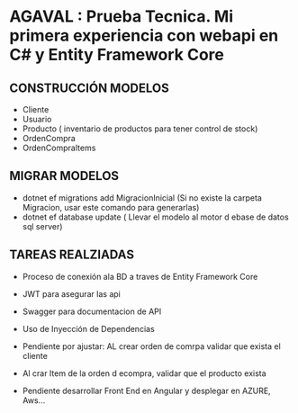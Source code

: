 # AGAVAL : Prueba Tecnica. Mi primera experiencia con webapi en C# y Entity Framework Core

## CONSTRUCCIÓN MODELOS

- Cliente
- Usuario
- Producto ( inventario de productos para tener control de stock)
- OrdenCompra
- OrdenCompraItems 

## MIGRAR MODELOS
- dotnet ef migrations add MigracionInicial (Si no existe la carpeta Migracion, usar este comando para generarlas)
- dotnet ef database update  ( Llevar el modelo al motor d ebase de datos sql server)

## TAREAS REALZIADAS

- Proceso de conexión ala BD a traves de Entity Framework Core
- JWT para asegurar las api
- Swagger para documentacion de API
- Uso de Inyección de Dependencias

- Pendiente por ajustar: AL crear orden de comrpa validar que exista el cliente
- Al crar Item de la orden d ecompra, validar que el producto exista

- Pendiente desarrollar Front End en Angular y desplegar en AZURE, Aws...